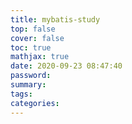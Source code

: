 ```yaml
---
title: mybatis-study
top: false
cover: false
toc: true
mathjax: true
date: 2020-09-23 08:47:40
password:
summary:
tags:
categories:
---
```

